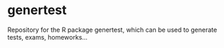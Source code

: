 genertest
=========
Repository for the R package genertest, which can be used to generate tests, exams, homeworks...
